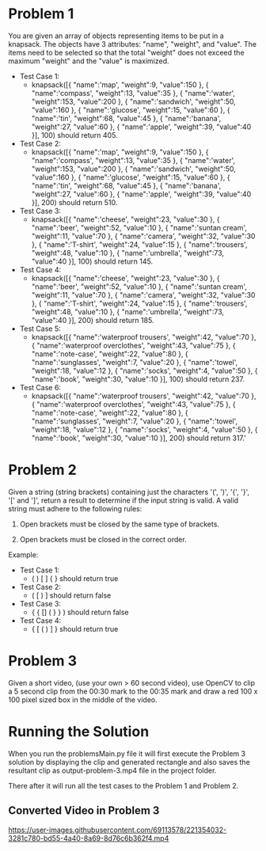 # Problem 1
You are given an array of objects representing items to be put in a knapsack. The objects have 3 attributes: "name", "weight", and "value". The items need to be selected so that the total "weight" does not exceed the maximum "weight" and the "value" is maximized.

* Test Case 1: 
  * knapsack([{ "name":'map', "weight":9, "value":150 }, { "name":'compass', "weight":13, "value":35 }, { "name":'water', "weight":153, "value":200 }, { "name":'sandwich', "weight":50, "value":160 }, { "name":'glucose', "weight":15, "value":60 }, { "name":'tin', "weight":68, "value":45 }, { "name":'banana', "weight":27, "value":60 }, { "name":'apple', "weight":39, "value":40 }], 100) should return 405.
* Test Case 2: 
  * knapsack([{ "name":'map', "weight":9, "value":150 }, { "name":'compass', "weight":13, "value":35 }, { "name":'water', "weight":153, "value":200 }, { "name":'sandwich', "weight":50, "value":160 }, { "name":'glucose', "weight":15, "value":60 }, { "name":'tin', "weight":68, "value":45 }, { "name":'banana', "weight":27, "value":60 }, { "name":'apple', "weight":39, "value":40 }], 200) should return 510.
* Test Case 3: 
  * knapsack([{ "name":'cheese', "weight":23, "value":30 }, { "name":'beer', "weight":52, "value":10 }, { "name":'suntan cream', "weight":11, "value":70 }, { "name":'camera', "weight":32, "value":30 }, { "name":'T-shirt', "weight":24, "value":15 }, { "name":'trousers', "weight":48, "value":10 }, { "name":'umbrella', "weight":73, "value":40 }], 100) should return 145.
* Test Case 4: 
  * knapsack([{ "name":'cheese', "weight":23, "value":30 }, { "name":'beer', "weight":52, "value":10 }, { "name":'suntan cream', "weight":11, "value":70 }, { "name":'camera', "weight":32, "value":30 }, { "name":'T-shirt', "weight":24, "value":15 }, { "name":'trousers', "weight":48, "value":10 }, { "name":'umbrella', "weight":73, "value":40 }], 200) should return 185.
* Test Case 5: 
  * knapsack([{ "name":'waterproof trousers', "weight":42, "value":70 }, { "name":'waterproof overclothes', "weight":43, "value":75 }, { "name":'note-case', "weight":22, "value":80 }, { "name":'sunglasses', "weight":7, "value":20 }, { "name":'towel', "weight":18, "value":12 }, { "name":'socks', "weight":4, "value":50 }, { "name":'book', "weight":30, "value":10 }], 100) should return 237.
* Test Case 6: 
  * knapsack([{ "name":'waterproof trousers', "weight":42, "value":70 }, { "name":'waterproof overclothes', "weight":43, "value":75 }, { "name":'note-case', "weight":22, "value":80 }, { "name":'sunglasses', "weight":7, "value":20 }, { "name":'towel', "weight":18, "value":12 }, { "name":'socks', "weight":4, "value":50 }, { "name":'book', "weight":30, "value":10 }], 200) should return 317.'


# Problem 2
Given a string (string brackets) containing just the characters '(', ')', '{', '}', '[' and ']', return a result to determine if the input string is valid. A valid string must adhere to the following rules:

1. Open brackets must be closed by the same type of brackets.

2. Open brackets must be closed in the correct order.

Example:

* Test Case 1: 
  * ( ) [ ] { } should return true
* Test Case 2: 
  * ( [ ) ] should return false
* Test Case 3: 
  * { { [] ( } } ) should return false
* Test Case 4: 
  * { [ ( ) ] } should return true


# Problem 3
Given a short video, (use your own > 60 second video), use OpenCV to clip a 5 second clip from the 00:30 mark to the 00:35 mark and draw a red 100 x 100 pixel sized box in the middle of the video.

# Running the Solution

When you run the problemsMain.py file it will first execute the Problem 3 solution by displaying the clip and generated rectangle and also saves the resultant clip as output-problem-3.mp4 file in the project folder.

There after it will run all the test cases to the Problem 1 and Problem 2.


## Converted Video in Problem 3


https://user-images.githubusercontent.com/69113578/221354032-3281c780-bd55-4a40-8a69-8d76c6b362f4.mp4

